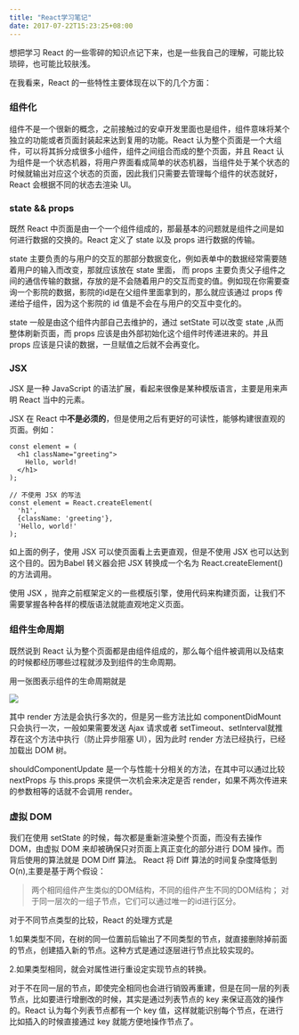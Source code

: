 ```yaml
---
title: "React学习笔记"
date: 2017-07-22T15:23:25+08:00
---
```

想把学习 React 的一些零碎的知识点记下来，也是一些我自己的理解，可能比较琐碎，也可能比较肤浅。

在我看来，React 的一些特性主要体现在以下的几个方面：

###  组件化

组件不是一个很新的概念，之前接触过的安卓开发里面也是组件，组件意味将某个独立的功能或者页面封装起来达到复用的功能。React 认为整个页面是一个大组件，可以将其拆分成很多小组件，组件之间组合而成的整个页面，并且 React 认为组件是一个状态机器，将用户界面看成简单的状态机器，当组件处于某个状态的时候就输出对应这个状态的页面，因此我们只需要去管理每个组件的状态就好，React 会根据不同的状态去渲染 UI。

### state && props

既然 React 中页面是由一个一个组件组成的，那最基本的问题就是组件之间是如何进行数据的交换的。React 定义了 state 以及 props 进行数据的传输。

state 主要负责的与用户的交互的那部分数据变化，例如表单中的数据经常需要随着用户的输入而改变，那就应该放在 state 里面， 而 props 主要负责父子组件之间的通信传输的数据，存放的是不会随着用户的交互而变的值。例如现在你需要查询一个影院的数据，影院的id是在父组件里面拿到的，那么就应该通过 props 传递给子组件，因为这个影院的 id 值是不会在与用户的交互中变化的。

 state 一般是由这个组件内部自己去维护的，通过 setState 可以改变 state ,从而整体刷新页面，而 props 应该是由外部初始化这个组件时传递进来的。并且 props 应该是只读的数据，一旦赋值之后就不会再变化。

### JSX

JSX 是一种 JavaScript 的语法扩展，看起来很像是某种模版语言，主要是用来声明 React 当中的元素。

JSX 在 React 中**不是必须的**，但是使用之后有更好的可读性，能够构建很直观的页面。例如：
```
const element = (
  <h1 className="greeting">
    Hello, world!
  </h1>
);

// 不使用 JSX 的写法
const element = React.createElement(
  'h1',
  {className: 'greeting'},
  'Hello, world!'
);
```
如上面的例子，使用 JSX 可以使页面看上去更直观，但是不使用 JSX 也可以达到这个目的。因为Babel 转义器会把 JSX 转换成一个名为 React.createElement() 的方法调用。

使用 JSX ，抛弃之前框架定义的一些模版引擎，使用代码来构建页面，让我们不需要掌握各种各样的模版语法就能直观地定义页面。

### 组件生命周期

既然说到 React 认为整个页面都是由组件组成的，那么每个组件被调用以及结束的时候都经历哪些过程就涉及到组件的生命周期。

用一张图表示组件的生命周期就是

![](http://ojzeprg7w.bkt.clouddn.com/react1.png)

其中 render 方法是会执行多次的，但是另一些方法比如 componentDidMount 只会执行一次，一般如果需要发送 Ajax 请求或者 setTimeout、setInterval就推荐在这个方法中执行（防止异步阻塞 UI），因为此时 render 方法已经执行，已经加载出 DOM 树。

shouldComponentUpdate 是一个与性能十分相关的方法，在其中可以通过比较 nextProps 与 this.props 来提供一次机会来决定是否 render，如果不两次传进来的参数相等的话就不会调用 render。

### 虚拟 DOM

我们在使用 setState 的时候，每次都是重新渲染整个页面，而没有去操作 DOM，由虚拟 DOM 来却被确保只对页面上真正变化的部分进行 DOM 操作。而背后使用的算法就是 DOM Diff 算法。 React 将 Diff 算法的时间复杂度降低到 O(n),主要是基于两个假设：
> 两个相同组件产生类似的DOM结构，不同的组件产生不同的DOM结构；
对于同一层次的一组子节点，它们可以通过唯一的id进行区分。

对于不同节点类型的比较，React 的处理方式是

1.如果类型不同，在树的同一位置前后输出了不同类型的节点，就直接删除掉前面的节点，创建插入新的节点。这种方式是通过逐层进行节点比较实现的。

2.如果类型相同，就会对属性进行重设定实现节点的转换。

对于不在同一层的节点，即使完全相同也会进行销毁再重建，但是在同一层的列表节点，比如要进行增删改的时候，其实是通过列表节点的 key 来保证高效的操作的。React 认为每个列表节点都有一个 key 值，这样就能识别每个节点，在进行比如插入的时候直接通过 key 就能方便地操作节点了。
